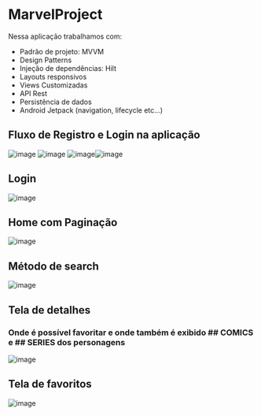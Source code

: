 # MarvelProject

Nessa aplicação trabalhamos com: 

- Padrão de projeto: MVVM 
- Design Patterns 
- Injeção de dependências: Hilt 
- Layouts responsivos 
- Views Customizadas 
- API Rest 
- Persistência de dados 
- Android Jetpack (navigation, lifecycle etc...)

## Fluxo de Registro e Login na aplicação
![image](https://github.com/AmanddaLuz/MarvelProject/assets/85713467/daece58b-c729-4074-a47e-ae287830c3da) ![image](https://github.com/AmanddaLuz/MarvelProject/assets/85713467/706758be-71b8-4d3a-9d9a-cb255f52d991)
![image](https://github.com/AmanddaLuz/MarvelProject/assets/85713467/69724b24-c3c9-4a0e-8f55-886bdfd2cac6)![image](https://github.com/AmanddaLuz/MarvelProject/assets/85713467/da8cb12c-6962-4ccc-8006-659c1848f3f7)

## Login
![image](https://github.com/AmanddaLuz/MarvelProject/assets/85713467/c9408db0-cba5-4ac6-9a21-cc7fdfc2a569)

## Home com Paginação
![image](https://github.com/AmanddaLuz/MarvelProject/assets/85713467/edeb6978-c220-4333-a33e-5f0332dcc588)

## Método de search
![image](https://github.com/AmanddaLuz/MarvelProject/assets/85713467/cb17bb12-11c6-46a9-9735-c5a6718ca717)

## Tela de detalhes
### Onde é possível favoritar e onde também é exibido ## COMICS e ## SERIES dos personagens
![image](https://github.com/AmanddaLuz/MarvelProject/assets/85713467/5d1778b4-ccaa-4837-ab70-00740a02d991)


## Tela de favoritos
![image](https://github.com/AmanddaLuz/MarvelProject/assets/85713467/5a43d015-34b5-4bbf-bccf-7088d9102c43)

